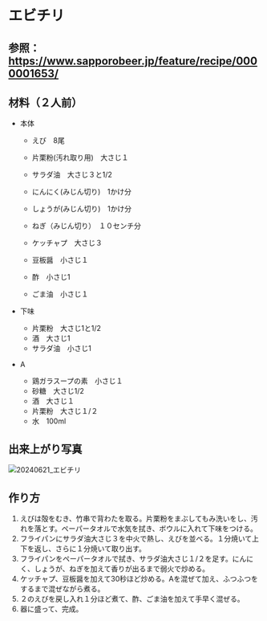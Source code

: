 # エビチリ

## 参照：https://www.sapporobeer.jp/feature/recipe/0000001653/



## 材料（２人前）

- 本体

  - えび　8尾
  - 片栗粉(汚れ取り用)　大さじ１
  - サラダ油　大さじ３と1/2

  - にんにく(みじん切り)　1かけ分

  - しょうが(みじん切り)　1かけ分

  - ねぎ（みじん切り）　１０センチ分

  - ケッチャプ　大さじ３

  - 豆板醤　小さじ１

  - 酢　小さじ1

  - ごま油　小さじ１ 



- 下味
  - 片栗粉　大さじ1と1/2
  - 酒　大さじ1
  - サラダ油　小さじ1



- A
  - 鶏ガラスープの素　小さじ１
  - 砂糖　大さじ1/2
  - 酒　大さじ１
  - 片栗粉　大さじ１/２
  - 水　100ml
    


## 出来上がり写真

![20240621_エビチリ](C:\Users\saijo\OneDrive\Documents\02_recipe\pic\20240621_エビチリ.png)

## 作り方

1. えびは殻をむき、竹串で背わたを取る。片栗粉をまぶしてもみ洗いをし、汚れを落とす。ペーパータオルで水気を拭き、ボウルに入れて下味をつける。
2. フライパンにサラダ油大さじ３を中火で熱し、えびを並べる。１分焼いて上下を返し、さらに１分焼いて取り出す。
3. フライパンをペーパータオルで拭き、サラダ油大さじ１/２を足す。にんにく、しょうが、ねぎを加えて香りが出るまで弱火で炒める。
4. ケッチャプ、豆板醤を加えて30秒ほど炒める。Aを混ぜて加え、ふつふつをするまで混ぜながら煮る。
5. ２のえびを戻し入れ１分ほど煮て、酢、ごま油を加えて手早く混ぜる。
6. 器に盛って、完成。